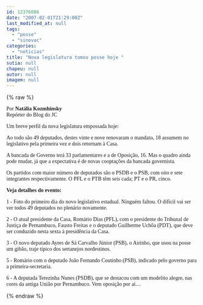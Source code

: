 ```yaml
---
id: 12376086
date: "2007-02-01T21:29:00Z"
last_modified_at: null
tags:
  - "posse"
  - "sinovac"
categories:
  - "noticias"
title: "Nova legislatura tomou posse hoje "
sutia: null
chapeu: null
autor: null
imagem: null
---
```

{% raw %}
<p><P><FONT face=Verdana>Por <STRONG>Natália Kozmhinsky</STRONG><BR>Repórter do Blog do JC</FONT></P></p>
<p><P><FONT face=Verdana>Um breve perfil da nova legislatura empossada hoje: </FONT></P></p>
<p><P><FONT face=Verdana>Ao todo são 49 deputados, destes vinte e nove renovaram o mandato, 18 assumem no legislativo pela primeira vez e dois retornam à Casa. </FONT></P></p>
<p><P><FONT face=Verdana>A bancada de Governo terá 33 parlamentares e a de Oposição, 16. Mas o quadro ainda pode mudar, já que a expectativa é de novas cooptações da bancada governista.</FONT></P></p>
<p><P><FONT face=Verdana>Os partidos com maior número de deputados são o PSDB e o PSB, com oito e sete integrantes respectivamente. O PFL e o PTB têm seis cada; PT e o PR, cinco. </FONT></P></p>
<p><P><FONT face=Verdana><STRONG>Veja detalhes do evento:</STRONG></FONT></P></p>
<p><P><FONT face=Verdana>1 - Foto do primeiro dia do novo legislativo estadual. Ninguém faltou. O difícil vai ser ver todos 49 deputados no plenário novamente. </FONT></P></p>
<p><P><FONT face=Verdana>2 - O atual presidente da Casa, Romário Dias (PFL), com o presidente do Tribunal de Justiça de Pernambuco, Fausto Freitas e o deputado Guilherme Uchôa (PDT), que deve ser conduzido nesta sexta à presidência da Casa.</FONT></P></p>
<p><P><FONT face=Verdana>3 - O novo deputado Ayres de Sá Carvalho Júnior (PSB), o Airinho, que usou na posse um gibão, traje típico dos sertanejos nordestinos. </FONT></P></p>
<p><P><FONT face=Verdana>5 - Romário com o deputado João Fernando Coutinho (PSB), indicado pelo governo para a primeira-secretaria.</FONT></P></p>
<p><P><FONT face=Verdana>6 - A deputada Terezinha Nunes (PSDB), que se destacou com um modelito alegre, nas cores da antiga União por Pernambuco. Vem oposição por aí....</FONT></P> </p>
{% endraw %}